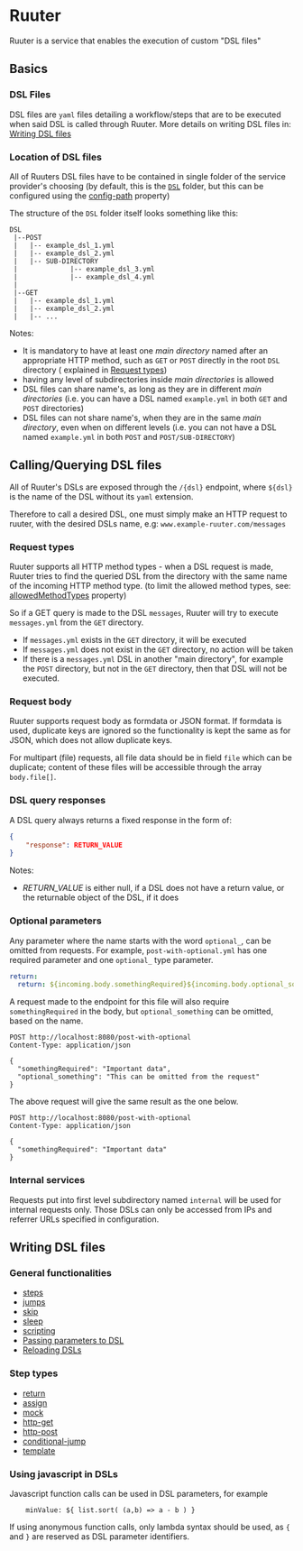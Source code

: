 # Ruuter

Ruuter is a service that enables the execution of custom "DSL files"

## Basics

### DSL Files

DSL files are `yaml` files detailing a workflow/steps that are to be executed when said DSL is called through Ruuter. More details on writing DSL files
in: [Writing DSL files](./GUIDE.md#Writing-DSL-files)

### Location of DSL files

All of Ruuters DSL files have to be contained in single folder of the service provider's choosing (by default, this is the [`DSL`](../DSL)
folder, but this can be configured using the [config-path](./CONFIGURATION.md#DSL-folder-location) property)

The structure of the `DSL` folder itself looks something like this:

```
DSL
 |--POST
 |   |-- example_dsl_1.yml
 |   |-- example_dsl_2.yml
 |   |-- SUB-DIRECTORY
 |             |-- example_dsl_3.yml
 |             |-- example_dsl_4.yml
 |
 |--GET
 |   |-- example_dsl_1.yml
 |   |-- example_dsl_2.yml
 |   |-- ...
```

Notes:

* It is mandatory to have at least one *main directory* named after an appropriate HTTP method, such as `GET` or `POST` directly in the root `DSL` directory (
  explained in [Request types](./GUIDE.md#Request-types))
* having any level of subdirectories inside *main directories* is allowed
* DSL files can share name's, as long as they are in different *main directories* (i.e. you can have a DSL named `example.yml` in both `GET` and `POST`
  directories)
* DSL files can not share name's, when they are in the same *main directory*, even when on different levels (i.e. you can not have a DSL named `example.yml` in
  both `POST` and `POST/SUB-DIRECTORY`)

## Calling/Querying DSL files

All of Ruuter's DSLs are exposed through the `/{dsl}` endpoint, where `${dsl}` is the name of the DSL without its `yaml` extension.

Therefore to call a desired DSL, one must simply make an HTTP request to ruuter, with the desired DSLs name, e.g: `www.example-ruuter.com/messages`

### Request types

Ruuter supports all HTTP method types - when a DSL request is made, Ruuter tries to find the queried DSL from the directory with the same name of the incoming
HTTP method type.
(to limit the allowed method types, see: [allowedMethodTypes](./CONFIGURATION.md#Incoming-requests) property)

So if a GET query is made to the DSL `messages`, Ruuter will try to execute `messages.yml` from the `GET` directory.

* If `messages.yml` exists in the `GET` directory, it will be executed
* If `messages.yml` does not exist in the `GET` directory, no action will be taken
* If there is a `messages.yml` DSL in another "main directory", for example the `POST` directory, but not in the `GET` directory, then that DSL will not be
  executed.

### Request body

Ruuter supports request body as formdata or JSON format. 
If formdata is used, duplicate keys are ignored so the functionality is 
kept the same as for JSON, which does not allow duplicate keys.

For multipart (file) requests, all file data should be in field `file` which can be duplicate; 
content of these files will be accessible through the array `body.file[]`.  

### DSL query responses

A DSL query always returns a fixed response in the form of:

```json
{
    "response": RETURN_VALUE
}
```

Notes:

* *RETURN_VALUE* is either null, if a DSL does not have a return value, or the returnable object of the DSL, if it does

### Optional parameters

Any parameter where the name starts with the word `optional_`, can be omitted from requests. For example, `post-with-optional.yml` has one required parameter 
and one 
`optional_` type parameter.

```yml
return:
  return: ${incoming.body.somethingRequired}${incoming.body.optional_something}
```

A request made to the endpoint for this file will also require `somethingRequired` in the body, but `optional_something` can be omitted, based on the name.

```http request
POST http://localhost:8080/post-with-optional
Content-Type: application/json

{
  "somethingRequired": "Important data",
  "optional_something": "This can be omitted from the request"
}
```

The above request will give the same result as the one below.

```http request
POST http://localhost:8080/post-with-optional
Content-Type: application/json

{
  "somethingRequired": "Important data"
}
```

### Internal services

Requests put into first level subdirectory named `internal` will be 
used for internal requests only. Those DSLs can only be accessed from 
IPs and referrer URLs specified in configuration.


## Writing DSL files

### General functionalities

* [steps](./general/steps.md)
* [jumps](./general/jumps.md)
* [skip](./general/skip.md)
* [sleep](./general/sleep.md)
* [scripting](./general/scripting.md)
* [Passing parameters to DSL](./general/params.md)
* [Reloading DSLs](./general/reload-dsls.md)

### Step types

* [return](steps/return.md)
* [assign](steps/assign-variables.md)
* [mock](steps/mock.md)
* [http-get](steps/http-get.md)
* [http-post](steps/http-post.md)
* [conditional-jump](steps/conditional-jump.md)
* [template](steps/template.md)


### Using javascript in DSLs

Javascript function calls can be used in DSL parameters, for example 
```
    minValue: ${ list.sort( (a,b) => a - b ) }
```
If using anonymous function calls, only lambda syntax should be used, 
as `{` and `}` are reserved as DSL parameter identifiers.
